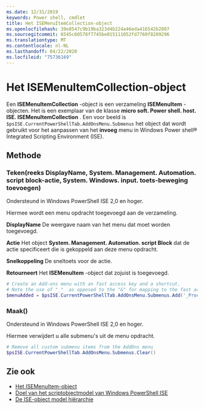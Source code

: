 ```yaml
---
ms.date: 12/31/2019
keywords: Power shell, cmdlet
title: Het ISEMenuItemCollection-object
ms.openlocfilehash: 39e8547c9b19ba323d4b224a46eda416542b2807
ms.sourcegitcommit: 6545c60578f7745be015111052fd7769f8289296
ms.translationtype: MT
ms.contentlocale: nl-NL
ms.lasthandoff: 04/22/2020
ms.locfileid: "75736169"
---
```

# <a name="the-isemenuitemcollection-object"></a>Het ISEMenuItemCollection-object

Een **ISEMenuItemCollection** -object is een verzameling **ISEMenuItem** -objecten. Het is een exemplaar van de klasse **micro soft. Power shell. host. ISE. ISEMenuItemCollection** . Een voor beeld is `$psISE.CurrentPowerShellTab.AddOnsMenu.Submenus` het object dat wordt gebruikt voor het aanpassen van het **invoeg** menu in Windows Power shell® Integrated Scripting Environment (ISE).

## <a name="method"></a>Methode

### <a name="addstring-displayname-systemmanagementautomationscriptblock-action-systemwindowsinputkeygesture-shortcut-"></a>Teken\(reeks DisplayName, System. Management. Automation. script block-actie, System. Windows. input. toets-beweging toevoegen\)

Ondersteund in Windows PowerShell ISE 2,0 en hoger.

Hiermee wordt een menu opdracht toegevoegd aan de verzameling.

**DisplayName** De weergave naam van het menu dat moet worden toegevoegd.

**Actie** Het object **System. Management. Automation. script Block** dat de actie specificeert die is gekoppeld aan deze menu opdracht.

**Snelkoppeling** De sneltoets voor de actie.

**Retourneert** Het **ISEMenuItem** -object dat zojuist is toegevoegd.

```powershell
# Create an Add-ons menu with an fast access key and a shortcut.
# Note the use of "_"  as opposed to the "&" for mapping to the fast access key letter for the menu item.
$menuAdded = $psISE.CurrentPowerShellTab.AddOnsMenu.Submenus.Add('_Process', {Get-Process}, 'Alt+P')
```

### <a name="clear"></a>Maak\(\)

Ondersteund in Windows PowerShell ISE 2,0 en hoger.

Hiermee verwijdert u alle submenu's uit de menu opdracht.

```powershell
# Remove all custom submenu items from the AddOns menu
$psISE.CurrentPowerShellTab.AddOnsMenu.Submenus.Clear()
```

## <a name="see-also"></a>Zie ook

- [Het ISEMenuItem-object](The-ISEMenuItem-Object.md)
- [Doel van het scriptobjectmodel van Windows PowerShell ISE](Purpose-of-the-Windows-PowerShell-ISE-Scripting-Object-Model.md)
- [De ISE-object model hiërarchie](The-ISE-Object-Model-Hierarchy.md)
